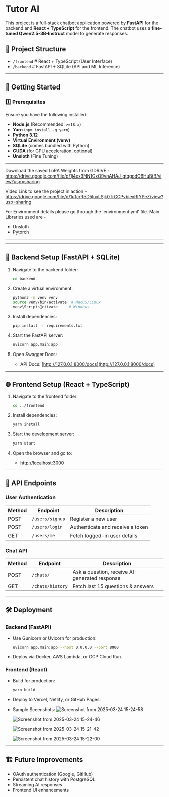 
# Tutor AI 

This project is a full-stack chatbot application powered by **FastAPI** for the backend and **React + TypeScript** for the frontend. The chatbot uses a **fine-tuned Qwen2.5-3B-Instruct** model to generate responses.

## 📂 Project Structure

- `/frontend`   # React + TypeScript (User Interface)
- `/backend`    # FastAPI + SQLite (API and ML Inference)

---

## 🚀 Getting Started

### 1️⃣ Prerequisites

Ensure you have the following installed:

- **Node.js** (Recommended: `>=18.x`)
- **Yarn** (`npm install -g yarn`)
- **Python 3.12**
- **Virtual Environment (venv)**
- **SQLite** (comes bundled with Python)
- **CUDA** (for GPU acceleration, optional)
- **Unsloth** (Fine Tuning)

---
Download the saved LoRA Weights from GDRIVE -
https://drive.google.com/file/d/1j4ex9NN1GxO9vnAHAJ_gtqgodO6HuBtB/view?usp=sharing

Video Link to see the project in action -
https://drive.google.com/file/d/1u1crR5D5IuxLSjk0TrCCPvbiexRfYPeZ/view?usp=sharing

For Environment details please go through the 'environment.yml' file.
Main Libraries used are -

- Unsloth
- Pytorch

---

---

## 🔧 Backend Setup (FastAPI + SQLite)

1. Navigate to the backend folder:

   ```bash
   cd backend
   ```

2. Create a virtual environment:

   ```bash
   python3 -m venv venv
   source venv/bin/activate  # MacOS/Linux
   venv\Scriptsctivate     # Windows
   ```

3. Install dependencies:

   ```bash
   pip install -r requirements.txt
   ```

5. Start the FastAPI server:

   ```bash
   uvicorn app.main:app
   ```

6. Open Swagger Docs:
   - API Docs: [http://127.0.0.1:8000/docs](http://127.0.0.1:8000/docs)

---

## 🌐 Frontend Setup (React + TypeScript)

1. Navigate to the frontend folder:

   ```bash
   cd ../frontend
   ```

2. Install dependencies:

   ```bash
   yarn install
   ```

3. Start the development server:

   ```bash
   yarn start
   ```

4. Open the browser and go to:
   - [http://localhost:3000](http://localhost:3000)

---

## 📡 API Endpoints

### User Authentication

| Method | Endpoint        | Description                          |
|--------|-----------------|--------------------------------------|
| POST   | `/users/signup` | Register a new user                 |
| POST   | `/users/login`  | Authenticate and receive a token    |
| GET    | `/users/me`     | Fetch logged-in user details        |

### Chat API

| Method | Endpoint           | Description                            |
|--------|--------------------|----------------------------------------|
| POST   | `/chats/`          | Ask a question, receive AI-generated response |
| GET    | `/chats/history`   | Fetch last 15 questions & answers     |

---

## 🛠 Deployment

### Backend (FastAPI)

- Use Gunicorn or Uvicorn for production:

   ```bash
   uvicorn app.main:app --host 0.0.0.0 --port 8000
   ```

- Deploy via Docker, AWS Lambda, or GCP Cloud Run.

### Frontend (React)

- Build for production:

   ```bash
   yarn build
   ```

- Deploy to Vercel, Netlify, or GitHub Pages.

- Sample Sceenshots:
  ![Screenshot from 2025-03-24 15-24-58](https://github.com/user-attachments/assets/d46c6887-48ed-4fb7-bd8c-3fb15bae45d7)

  ![Screenshot from 2025-03-24 15-24-46](https://github.com/user-attachments/assets/9d8ed472-73bb-4703-ae8c-925709210f85)

  ![Screenshot from 2025-03-24 15-21-42](https://github.com/user-attachments/assets/e6f12486-2dfd-495e-a914-80cf3df7e144)

  ![Screenshot from 2025-03-24 15-22-00](https://github.com/user-attachments/assets/88c6ae76-9249-4682-94a9-2b5e7a0432b6)


---

## 🏗 Future Improvements

- OAuth authentication (Google, GitHub)
- Persistent chat history with PostgreSQL
- Streaming AI responses
- Frontend UI enhancements
